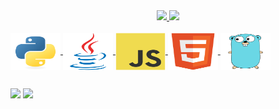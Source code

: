 

<div align="center">
  <a href="https://github.com/FelipeSantos194"> 
  <img width="48%" src="https://github-readme-stats.vercel.app/api?username=FelipeSantos194&show_icons=true&theme=dark&include_all_commits=true&count_private=true">
  <img width="48%" src="https://github-readme-stats.vercel.app/api/top-langs/?username=FelipeSantos194&layout=compact&langs_count=7&theme=dark">
</div>
<div style="display: inline_block"><br>
<img align="center" alt="kF-Python" height="60" width="80" src="https://raw.githubusercontent.com/devicons/devicon/master/icons/python/python-original.svg">
<img align="center" alt="kF-Python" height="60" width="80" src="https://raw.githubusercontent.com/devicons/devicon/master/icons/java/java-original.svg">
<img align="center" alt="kF-Python" height="60" width="80" src="https://raw.githubusercontent.com/devicons/devicon/master/icons/javascript/javascript-original.svg">
<img align="center" alt="kF-Python" height="60" width="80" src="https://raw.githubusercontent.com/devicons/devicon/master/icons/html5/html5-original.svg">
<img align="center" alt="kF-Python" height="60" width="80" src="https://raw.githubusercontent.com/devicons/devicon/master/icons/go/go-original.svg">         
</div>

##

<div>
<a href="https://instagram.com/lfelipe_santos00" target="_blank"><img src="https://img.shields.io/badge/-Instagram-%23E4405F?style=for-the-badge&logo=instagram&logoColor=white" target="_blank"></a>
<a href = "mailto:felipe19rodriguez@gmail.com"><img src="https://img.shields.io/badge/-Gmail-%23333?style=for-the-badge&logo=gmail&logoColor=white" target="_blank"></a>
</div>

